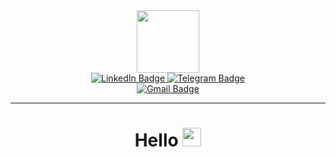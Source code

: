 <div id="header" align="center">
  <img src="https://media.giphy.com/media/M9gbBd9nbDrOTu1Mqx/giphy.gif" width="100"/>
</div>

<div id="badges" align="center">
  <a href="your-linkedin-URL">
    <img src="https://img.shields.io/badge/LinkedIn-blue?style=for-the-badge&logo=linkedin&logoColor=white" alt="LinkedIn Badge"/>
  </a>
  <a href="t.me/@Multimeterv3">
    <img src="https://img.shields.io/badge/Telegram-blue?style=for-the-badge&logo=Telegram&logoColor=white" alt="Telegram Badge"/>
  </a>
</div>

</div>
<div id= "badges" align="center">
  <a href="Myfamily9476@gmail.com">
    <img src="https://img.shields.io/badge/Gmail-red?style=for-the-badge&logo=Gmail&logoColor=white" alt="Gmail Badge"/>
  </a>
  
  <div align="center">
  <img src="https://komarev.com/ghpvc/?username=Subhradeep00&style=flat-square&color=blue" alt=""/>
</div>

--------------------------------------------------------------------------------------------------
<div id="header" align="center">
  <h1>
  Hello
  <img src="https://media3.giphy.com/media/hvRJCLFzcasrR4ia7z/giphy.gif" width="30px"/>
  </h1>
  </div>

  
